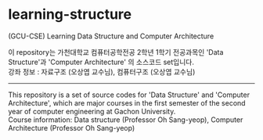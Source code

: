 # learning-structure
(GCU-CSE) Learning Data Structure and Computer Architecture 

이 repository는 가천대학교 컴퓨터공학전공 2학년 1학기 전공과목인 'Data Structure'과 'Computer Architecture' 의 소스코드 set입니다.
</br>
강좌 정보 : 자료구조 (오상엽 교수님), 컴퓨터구조 (오상엽 교수님)

---------------

This repository is a set of source codes for 'Data Structure' and 'Computer Architecture', which are major courses in the first semester of the second year of computer engineering at Gachon University.
</br>
Course information: Data structure (Professor Oh Sang-yeop), Computer Architecture (Professor Oh Sang-yeop)
